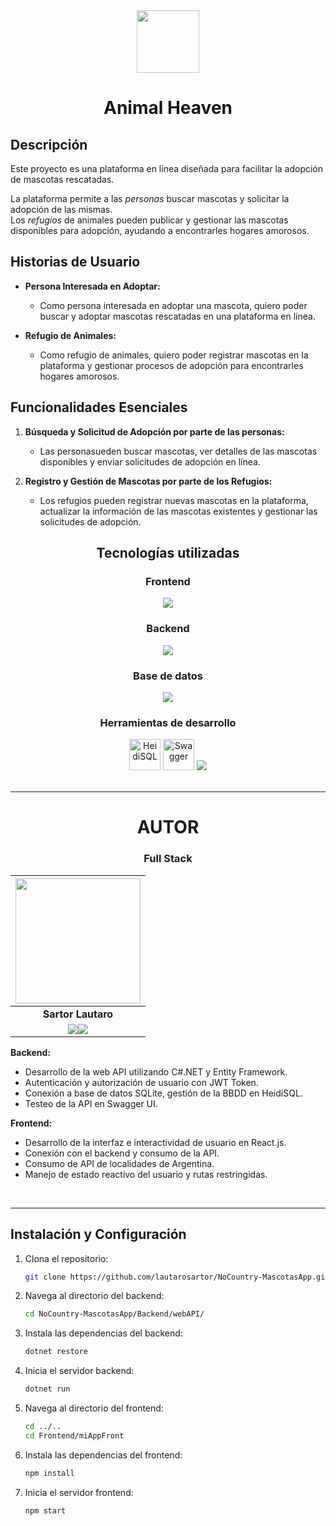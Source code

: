<div align="center">
  <img src="https://play-lh.googleusercontent.com/vVZZ9-k369c1bQO8QAL3PBvmg0XBKFHwvckV9-jbtNyp6PtmAO_U-T4J67SJHT-gdaA-=w240-h480-rw" width="100"/>
  <h1>Animal Heaven</h1>
</div>

## Descripción
<p>
  Este proyecto es una plataforma en línea diseñada para facilitar la adopción de mascotas rescatadas.
</p>

<p>
  La plataforma permite a las <em>personas</em> buscar mascotas y solicitar la adopción de las mismas.
  </br>
  Los <em>refugios</em> de animales pueden publicar y gestionar las mascotas disponibles para adopción, ayudando a encontrarles hogares amorosos.
</p>

## Historias de Usuario

- **Persona Interesada en Adoptar:**
  - Como persona interesada en adoptar una mascota, quiero poder buscar y adoptar mascotas rescatadas en una plataforma en línea.

- **Refugio de Animales:**
  - Como refugio de animales, quiero poder registrar mascotas en la plataforma y gestionar procesos de adopción para encontrarles hogares amorosos.

## Funcionalidades Esenciales

1. **Búsqueda y Solicitud de Adopción por parte de las personas:**
   - Las personasueden buscar mascotas, ver detalles de las mascotas disponibles y enviar solicitudes de adopción en línea.

2. **Registro y Gestión de Mascotas por parte de los Refugios:**
   - Los refugios pueden registrar nuevas mascotas en la plataforma, actualizar la información de las mascotas existentes y gestionar las solicitudes de adopción.


<div align="center">
  <h2>Tecnologías utilizadas</h2>
  <h3>Frontend</h3>
  <img src="https://skillicons.dev/icons?i=js,react,mui,html,css,bootstrap&perline=10" />
  
  <h3>Backend</h3>
  <img src="https://skillicons.dev/icons?i=cs,dotnet&perline=5" />
  
  <h3>Base de datos</h3>
  <img src="https://skillicons.dev/icons?i=sqlite&perline=5" />
  
  <h3>Herramientas de desarrollo</h3>
  <img src="https://upload.wikimedia.org/wikipedia/commons/3/32/HeidiSQL_logo_image.png" width="50" title="HeidiSQL" alt="HeidiSQL"/>
  <img src="https://static-00.iconduck.com/assets.00/swagger-icon-512x512-halz44im.png" width="50" title="Swagger" alt="Swagger"/>
  <img src="https://skillicons.dev/icons?i=git,github,docker&perline=5" />
</div>

</br>
<hr>

<div align="center">
<h1>AUTOR</h1>

<h3>Full Stack</h3>

|                                                                                                                                            <img src="https://avatars.githubusercontent.com/u/72401480?v=4" width=200>                                                                                                                                             |
| :---------------------------------------------------------------------------------------------------------------------------------------------------------------------------------------------------------------------------------------------------------------------------------------------------------------------------------------------------------------: |
|                                                                                                                                                             **Sartor Lautaro**                                                                                                                                                             |
| <a href="https://github.com/lautarosartor" target='_BLANK'><img src="https://img.shields.io/badge/github-%23121011.svg?&style=for-the-badge&logo=github&logoColor=white"/></a><a href="https://www.linkedin.com/in/lautarosartor/"><img src="https://img.shields.io/badge/linkedin%20-%230077B5.svg?&style=for-the-badge&logo=linkedin&logoColor=white"/></a> |

</div>

  **Backend:**
  - Desarrollo de la web API utilizando C#.NET y Entity Framework.
  - Autenticación y autorización de usuario con JWT Token.
  - Conexión a base de datos SQLite, gestión de la BBDD en HeidiSQL.
  - Testeo de la API en Swagger UI.
  
  **Frontend:**
  - Desarrollo de la interfaz e interactividad de usuario en React.js.
  - Conexión con el backend y consumo de la API.
  - Consumo de API de localidades de Argentina.
  - Manejo de estado reactivo del usuario y rutas restringidas.

</br>
<hr>

## Instalación y Configuración

1. Clona el repositorio:
   ```sh
   git clone https://github.com/lautarosartor/NoCountry-MascotasApp.git

2. Navega al directorio del backend:
   ```sh
   cd NoCountry-MascotasApp/Backend/webAPI/

3. Instala las dependencias del backend:
   ```sh
   dotnet restore

4. Inicia el servidor backend:
   ```sh
   dotnet run

5. Navega al directorio del frontend:
   ```sh
   cd ../..
   cd Frontend/miAppFront

6. Instala las dependencias del frontend:
   ```sh
   npm install

7. Inicia el servidor frontend:
   ```sh
   npm start


